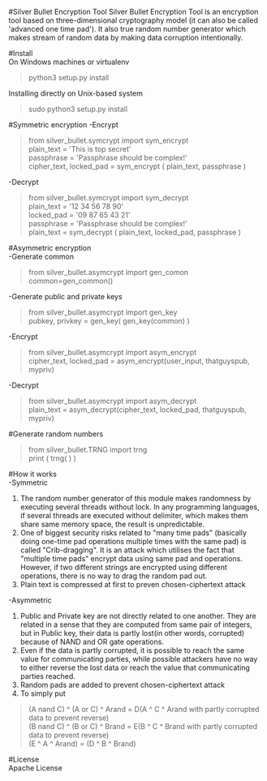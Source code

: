 #Silver Bullet Encryption Tool
Silver Bullet Encryption Tool is an encryption tool based on three-dimensional cryptography model (it can also be called 'advanced one time pad'). It also true random number generator which makes stream of random data by making data corruption intentionally.

#Install  
On Windows machines or virtualenv
>python3 setup.py install      

Installing directly on Unix-based system
>sudo python3 setup.py install  


#Symmetric encryption
-Encrypt
>from silver_bullet.symcrypt import sym_encrypt    
>plain_text = 'This is top secret'  
>passphrase = 'Passphrase should be complex!'  
>cipher_text, locked_pad = sym_encrypt ( plain_text,  passphrase )   

-Decrypt
>from  silver_bullet.symcrypt  import  sym_decrypt  
>plain_text = '12 34 56 78 90'  
>locked_pad = '09 87 65 43 21'   
>passphrase = 'Passphrase should be complex!'  
>plain_text = sym_decrypt ( plain_text, locked_pad,  passphrase )  

#Asymmetric encryption    
-Generate common    
>from silver_bullet.asymcrypt import gen_comon   
>common=gen_common()   

-Generate public and private keys    
>from silver_bullet.asymcrypt import gen_key    
>pubkey, privkey = gen_key( gen_key(common) )    

-Encrypt    
>from silver_bullet.asymcrypt import asym_encrypt    
>cipher_text, locked_pad = asym_encrypt(user_input, thatguyspub, mypriv)    

-Decrypt    
>from silver_bullet.asymcrypt import asym_decrypt    
>plain_text = asym_decrypt(cipher_text, locked_pad, thatguyspub, mypriv)    

#Generate random numbers    
>from silver_bullet.TRNG import trng    
>print ( trng( ) )   


#How it works    
-Symmetric    
1. The random number generator of this module makes randomness by executing several threads without lock. In any programming languages, if several threads are executed without delimiter, which makes them share same memory space, the result is unpredictable.    
2. One of biggest security risks related to "many time pads" (basically doing one-time pad operations multiple times with the same pad) is called "Crib-dragging". It is an attack which utilises the fact that "multiple time pads" encrypt data using same pad and operations. However, if two different strings are encrypted using different operations, there is no way to drag the random pad out.    
3. Plain text is compressed at first to preven chosen-ciphertext attack

-Asymmetric    
1. Public and Private key are not directly related to one another. They are related in a sense that they are computed from same pair of integers, but in Public key, their data is partly lost(in other words, corrupted) because of NAND and OR gate operations.    
2. Even if the data is partly corrupted, it is possible to reach the same value for communicating parties, while possible attackers have no way to either reverse the lost data or reach the value that communicating parties reached.    
3. Random pads are added to prevent chosen-ciphertext attack   
4. To simply put     
>(A nand C)  ^ (A or C) ^ Arand = D(A ^ C ^ Arand with partly corrupted data to prevent reverse)    
>(B nand C)  ^ (B or C) ^ Brand = E(B ^ C ^ Brand with partly corrupted data to prevent reverse)    
>(E ^ A ^ Arand) = (D ^ B ^ Brand)    


#License    
Apache License    

